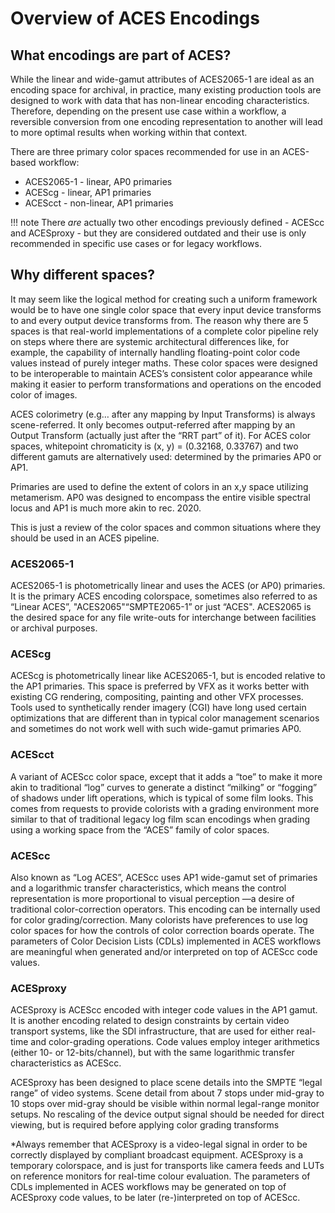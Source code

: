 Overview of ACES Encodings
====

## What encodings are part of ACES?
While the linear and wide-gamut attributes of ACES2065-1 are ideal as an encoding space for archival, in practice, many existing production tools are designed to work with data that has non-linear encoding characteristics. Therefore, depending on the present use case within a workflow, a reversible conversion from one encoding representation to another will lead to more optimal results when working within that context.

There are three primary color spaces recommended for use in an ACES-based workflow:

* ACES2065-1 - linear, AP0 primaries
* ACEScg - linear, AP1 primaries
* ACEScct - non-linear, AP1 primaries

!!! note
    There _are_ actually two other encodings previously defined - ACEScc and ACESproxy - but they are considered outdated and their use is only recommended in specific use cases or for legacy workflows.


## Why different spaces?
It may seem like the logical method for creating such a uniform framework would be to have one single color space that every input device transforms to and every output device transforms from. The reason why there are 5 spaces is that real-world implementations of a complete color pipeline rely on steps where there are systemic architectural differences like, for example, the capability of internally handling floating-point color code values instead of purely integer maths. These color spaces were designed to be interoperable to maintain ACES’s consistent color appearance while making it easier to perform transformations and operations on the encoded color of images.

ACES colorimetry (e.g… after any mapping by Input Transforms) is always scene-referred. It only becomes output-referred after mapping by an Output Transform (actually just after the “RRT part” of it).
For ACES color spaces, whitepoint chromaticity is (x, y) = (0.32168, 0.33767) and two different gamuts are alternatively used: determined by the primaries AP0 or AP1.

Primaries are used to define the extent of colors in an x,y space utilizing metamerism. AP0 was designed to encompass the entire visible spectral locus and AP1 is much more akin to rec. 2020.

This is just a review of the color spaces and common situations where they should be used in an ACES pipeline.

### ACES2065-1 
ACES2065-1 is photometrically linear and uses the ACES (or AP0) primaries. It is the primary ACES encoding colorspace, sometimes also referred to as “Linear ACES”, "ACES2065"“SMPTE2065-1” or just “ACES". ACES2065 is the desired space for any file write-outs for interchange between facilities or archival purposes. 

### ACEScg
ACEScg is photometrically linear like ACES2065-1, but is encoded relative to the AP1 primaries. This space is preferred by VFX as it works better with existing CG rendering, compositing, painting and other VFX processes. Tools used to synthetically render imagery (CGI) have long used certain optimizations that are different than in typical color management scenarios and sometimes do not work well with such wide-gamut primaries AP0.

### ACEScct
A variant of ACEScc color space, except that it adds a “toe” to make it more akin to traditional “log” curves to generate a distinct “milking” or “fogging” of shadows under lift operations, which is typical of some film looks. This comes from requests to provide colorists with a grading environment more similar to that of traditional legacy log film scan encodings when grading using a working space from the “ACES” family of color spaces.

### ACEScc 
Also known as “Log ACES”, ACEScc uses AP1 wide-gamut set of primaries and a logarithmic transfer characteristics, which means the control representation is more proportional to visual perception —a desire of traditional color-correction operators. This encoding can be internally used for color grading/correction. Many colorists have preferences to use log color spaces for how the controls of color correction boards operate. The parameters of Color Decision Lists (CDLs) implemented in ACES workflows are meaningful when generated and/or interpreted on top of ACEScc code values.


### ACESproxy 
ACESproxy is ACEScc encoded with integer code values in the AP1 gamut. It is another encoding related to design constraints by certain video transport systems, like the SDI infrastructure, that are used for either real-time and color-grading operations. Code values employ integer arithmetics (either 10- or 12-bits/channel), but with the same logarithmic transfer characteristics as ACEScc.

ACESproxy has been designed to place scene details into the SMPTE “legal range” of video systems. Scene detail from about 7 stops under mid-gray to 10 stops over mid-gray should be visible within normal legal-range monitor setups. No rescaling of the device output signal should be needed for direct viewing, but is required before applying color grading transforms

*Always remember that ACESproxy is a video-legal signal in order to be correctly displayed by compliant broadcast equipment. ACESproxy is a temporary colorspace, and is just for transports like camera feeds and LUTs on reference monitors for real-time colour evaluation. The parameters of CDLs implemented in ACES workflows may be generated on top of ACESproxy code values, to be later (re-)interpreted on top of ACEScc.